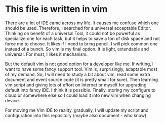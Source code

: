 # This file is written in vim

There are a lot of IDE came across my life. It causes me confuse which one should be used. Therefore, I searched for a universal acceptable Editor.
Thinking on benefit of a universal Tool, it could not be powerful as specialize one for each task, but it helps to save a ton of disk space and not force me to choose.
It likes if I need to bring pencil, I will pick common one instead of a bunch. So vim is my final option. It is light, extendable and universal. For most, I likes it mechanism.

But the default vim is not good option for a developer like me. If writing, I want to have some fancy support tool. Vim is, surprisingly, adaptable most of my demand. So, I will need to study a bit about vim, read some extra document and event source code (it is pretty small for sure). Then learning vim script and giving lots of effort on Internet or myself for upgrading default into fancy IDE. I think it is possible. Finally, storing my configure to cloud or somewhere else so I could load it into new vim when changing device.

For moving me Vim IDE to reality, gradually, I will update my script and configuration into this repository (maybe also document - who know).
